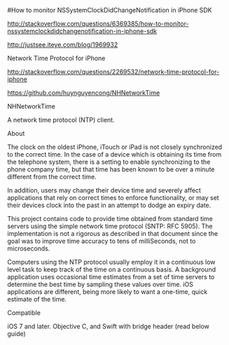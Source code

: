 #How to monitor NSSystemClockDidChangeNotification in iPhone SDK

http://stackoverflow.com/questions/6369385/how-to-monitor-nssystemclockdidchangenotification-in-iphone-sdk



http://justsee.iteye.com/blog/1969932



Network Time Protocol for iPhone

http://stackoverflow.com/questions/2269532/network-time-protocol-for-iphone


https://github.com/huynguyencong/NHNetworkTime


NHNetworkTime

A network time protocol (NTP) client.

About

The clock on the oldest iPhone, iTouch or iPad is not closely synchronized to the correct time. In the case of a device which is obtaining its time from the telephone system, there is a setting to enable synchronizing to the phone company time, but that time has been known to be over a minute different from the correct time.

In addition, users may change their device time and severely affect applications that rely on correct times to enforce functionality, or may set their devices clock into the past in an attempt to dodge an expiry date.

This project contains code to provide time obtained from standard time servers using the simple network time protocol (SNTP: RFC 5905). The implementation is not a rigorous as described in that document since the goal was to improve time accuracy to tens of milliSeconds, not to microseconds.

Computers using the NTP protocol usually employ it in a continuous low level task to keep track of the time on a continuous basis. A background application uses occasional time estimates from a set of time servers to determine the best time by sampling these values over time. iOS applications are different, being more likely to want a one-time, quick estimate of the time.

Compatible

iOS 7 and later.
Objective C, and Swift with bridge header (read below guide)